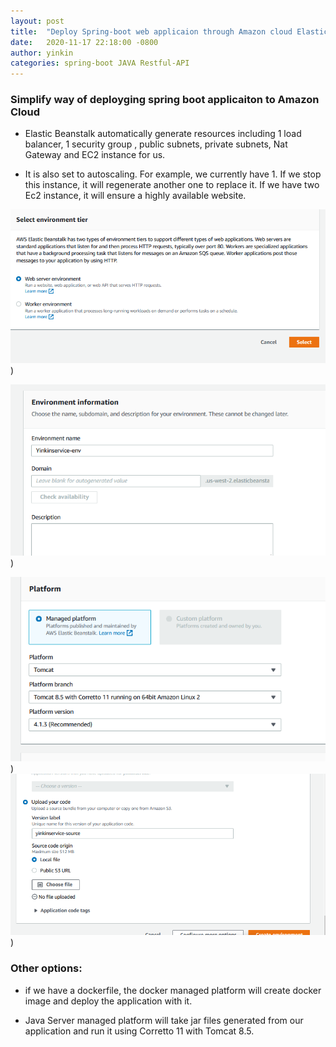 ```yaml
---
layout: post
title:  "Deploy Spring-boot web applicaion through Amazon cloud Elastic Beanstalk"
date:   2020-11-17 22:18:00 -0800
author: yinkin
categories: spring-boot JAVA Restful-API
---
```


### Simplify way of deployging spring boot applicaiton to Amazon Cloud

* Elastic Beanstalk automatically generate resources including 1 load balancer, 1 security group , public subnets, private subnets, Nat Gateway and EC2 instance for us.

* It is also set to autoscaling. For example, we currently have 1. If we stop this instance, it will regenerate another one to replace it. If we have two Ec2 instance, it will ensure a highly available website.

![Steop1](/assets/img/elasticbeanstalk/create_env1.png/))

![Steop2](/assets/img/elasticbeanstalk/create_env2.png/))

![Steop3](/assets/img/elasticbeanstalk/create_env3.png/))
![Steop3](/assets/img/elasticbeanstalk/create_env4.png/))

### Other options: 
* if we have a dockerfile, the docker managed platform will create docker image and deploy the application with it. 

* Java Server managed platform will take jar files generated from our application and run it using Corretto 11 with Tomcat 8.5. 